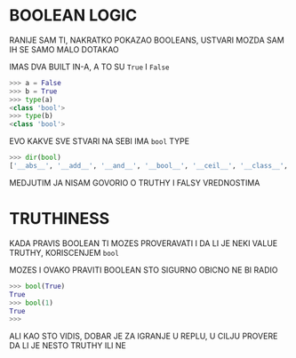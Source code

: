 # BOOLEAN LOGIC

RANIJE SAM TI, NAKRATKO POKAZAO BOOLEANS, USTVARI MOZDA SAM IH SE SAMO MALO DOTAKAO

IMAS DVA BUILT IN-A, A TO SU `True` I `False`

```py
>>> a = False
>>> b = True
>>> type(a)
<class 'bool'>
>>> type(b)
<class 'bool'>
```

EVO KAKVE SVE STVARI NA SEBI IMA `bool` TYPE

```py
>>> dir(bool)
['__abs__', '__add__', '__and__', '__bool__', '__ceil__', '__class__', '__delattr__', '__dir__', '__divmod__', '__doc__', '__eq__', '__float__', '__floor__', '__floordiv__', '__format__', '__ge__', '__getattribute__', '__getnewargs__', '__gt__', '__hash__', '__index__', '__init__', '__init_subclass__', '__int__', '__invert__', '__le__', '__lshift__', '__lt__', '__mod__', '__mul__', '__ne__', '__neg__', '__new__', '__or__', '__pos__', '__pow__', '__radd__', '__rand__', '__rdivmod__', '__reduce__', '__reduce_ex__', '__repr__', '__rfloordiv__', '__rlshift__', '__rmod__', '__rmul__', '__ror__', '__round__', '__rpow__', '__rrshift__', '__rshift__', '__rsub__', '__rtruediv__', '__rxor__', '__setattr__', '__sizeof__', '__str__', '__sub__', '__subclasshook__', '__truediv__', '__trunc__', '__xor__', 'as_integer_ratio', 'bit_length', 'conjugate', 'denominator', 'from_bytes', 'imag', 'numerator', 'real', 'to_bytes']
```

MEDJUTIM JA NISAM GOVORIO O TRUTHY I FALSY VREDNOSTIMA

# TRUTHINESS

KADA PRAVIS BOOLEAN TI MOZES PROVERAVATI I DA LI JE NEKI VALUE TRUTHY, KORISCENJEM `bool`

MOZES I OVAKO PRAVITI BOOLEAN STO SIGURNO OBICNO NE BI RADIO

```py
>>> bool(True)
True
>>> bool(1)
True
>>> 
```

ALI KAO STO VIDIS, DOBAR JE ZA IGRANJE U REPLU, U CILJU PROVERE DA LI JE NESTO TRUTHY ILI NE

